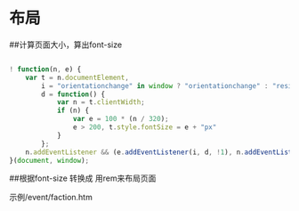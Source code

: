 # 布局
##计算页面大小，算出font-size
```javascript

! function(n, e) {
    var t = n.documentElement,
        i = "orientationchange" in window ? "orientationchange" : "resize",
        d = function() {
            var n = t.clientWidth;
            if (n) {
                var e = 100 * (n / 320);
                e > 200, t.style.fontSize = e + "px"
            }
        };
    n.addEventListener && (e.addEventListener(i, d, !1), n.addEventListener("DOMContentLoaded", d, !1))
}(document, window); 
```
##根据font-size 转换成 用rem来布局页面

示例/event/faction.htm
